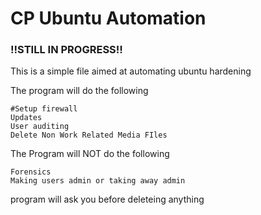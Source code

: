 <h1>CP Ubuntu Automation </h1> 
<h3>‼️STILL IN PROGRESS‼️</h3>
This is a simple file aimed at automating ubuntu hardening

The program will do the following

    #Setup firewall
    Updates
    User auditing
    Delete Non Work Related Media FIles
The Program will NOT do the following

    Forensics
    Making users admin or taking away admin

program will ask you before deleteing anything
